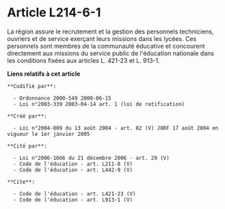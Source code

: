 # Article L214-6-1

La région assure le recrutement et la gestion des personnels techniciens, ouvriers et de service exerçant leurs missions dans
les lycées. Ces personnels sont membres de la communauté éducative et concourent directement aux missions du service public
de l'éducation nationale dans les conditions fixées aux articles L. 421-23 et L. 913-1.

**Liens relatifs à cet article**

	**Codifié par**:

	  - Ordonnance 2000-549 2000-06-15
	  - Loi n°2003-339 2003-04-14 art. 1 (loi de ratification)

	**Créé par**:

	  - Loi n°2004-809 du 13 août 2004 - art. 82 (V) JORF 17 août 2004 en vigueur le 1er janvier 2005

	**Cité par**:

	  - Loi n°2006-1666 du 21 décembre 2006 - art. 29 (V)
	  - Code de l'éducation - art. L211-8 (V)
	  - Code de l'éducation - art. L442-9 (V)

	**Cite**:

	  - Code de l'éducation - art. L421-23 (V)
	  - Code de l'éducation - art. L913-1 (V)
